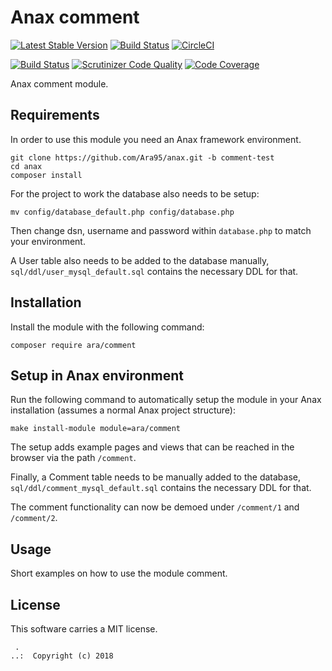 Anax comment
==================================

[![Latest Stable Version](https://poser.pugx.org/ara/comment/v/stable)](https://packagist.org/packages/ara/comment)
[![Build Status](https://travis-ci.org/Ara95/comment.svg?branch=master)](https://travis-ci.org/Ara95/comment)
[![CircleCI](https://circleci.com/gh/Ara95/comment.svg?style=svg)](https://circleci.com/gh/Ara95/comment)

[![Build Status](https://scrutinizer-ci.com/g/Ara95/comment/badges/build.png?b=master)](https://scrutinizer-ci.com/g/Ara95/comment/build-status/master)
[![Scrutinizer Code Quality](https://scrutinizer-ci.com/g/Ara95/comment/badges/quality-score.png?b=master)](https://scrutinizer-ci.com/g/Ara95/comment/?branch=master)
[![Code Coverage](https://scrutinizer-ci.com/g/Ara95/comment/badges/coverage.png?b=master)](https://scrutinizer-ci.com/g/Ara95/comment/?branch=master)




Anax comment module.


Requirements
------------------

In order to use this module you need an Anax framework environment.

```
git clone https://github.com/Ara95/anax.git -b comment-test
cd anax
composer install
```

For the project to work the database also needs to be setup:

```
mv config/database_default.php config/database.php
```

Then change dsn, username and password within `database.php` to match your environment.

A User table also needs to be added to the database manually, `sql/ddl/user_mysql_default.sql` contains the necessary DDL for that.


Installation
------------------

Install the module with the following command:

```
composer require ara/comment
```


Setup in Anax environment
------------------

Run the following command to automatically setup the module in your Anax installation (assumes a normal Anax project structure):

```
make install-module module=ara/comment
```
The setup adds example pages and views that can be reached in the browser via the path `/comment`.

Finally, a Comment table needs to be manually added to the database, `sql/ddl/comment_mysql_default.sql` contains the necessary DDL for that.

The comment functionality can now be demoed under `/comment/1` and `/comment/2`.


Usage
------------------

Short examples on how to use the module comment.



License
------------------

This software carries a MIT license.



```
 .  
..:  Copyright (c) 2018
```
